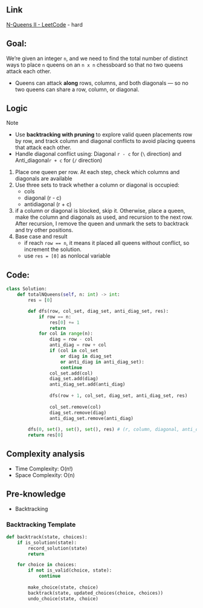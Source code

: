 ## Link
[N-Queens II - LeetCode](https://leetcode.com/problems/n-queens-ii/description/) - hard

## Goal:
We’re given an integer `n`, and we need to find the total number of distinct ways to place `n` queens on an `n x n` chessboard so that no two queens attack each other.
- Queens can attack **along** rows, columns, and both diagonals — so no two queens can share a row, column, or diagonal.
## Logic
> [!note]
> - Use **backtracking with pruning** to explore valid queen placements row by row, and track column and diagonal conflicts to avoid placing queens that attack each other.
> - Handle diagonal conflict using: Diagonal `r - c` for (`\` direction) and Anti_diagonal`r + c` for (`/` direction)

1. Place one queen per row. At each step, check which columns and diagonals are available
2. Use three sets to track whether a column or diagonal is occupied:
	- cols
	- diagonal (r - c)
	- antidiagonal (r + c)
3. if a column or diagonal is blocked, skip it. Otherwise, place a queen, make the column and diagonals as used, and recursion to the next row. After recursion, I remove the queen and unmark the sets to backtrack and try other positions.
4. Base case and result
	- if reach `row == n`, it means it placed all queens without conflict, so increment the solution.
	- use `res = [0]` as nonlocal variable

## Code:
```python
class Solution:
    def totalNQueens(self, n: int) -> int:
        res = [0]

        def dfs(row, col_set, diag_set, anti_diag_set, res):
            if row == n:
                res[0] += 1
                return
            for col in range(n):
                diag = row - col
                anti_diag = row + col
                if (col in col_set 
                    or diag in diag_set 
                    or anti_diag in anti_diag_set):
                    continue
                col_set.add(col)
                diag_set.add(diag)
                anti_diag_set.add(anti_diag)
                
                dfs(row + 1, col_set, diag_set, anti_diag_set, res)
                
                col_set.remove(col)
                diag_set.remove(diag)
                anti_diag_set.remove(anti_diag)
                
        dfs(0, set(), set(), set(), res) # (r, column, diagonal, anti_diagonal, res)
        return res[0]
```

## Complexity analysis
- Time Complexity: O(n!)
- Space Complexity: O(n)
## Pre-knowledge
- Backtracking

### Backtracking Template
```python
def backtrack(state, choices):
    if is_solution(state):
        record_solution(state)
        return

    for choice in choices:
        if not is_valid(choice, state):
            continue
        
        make_choice(state, choice)
        backtrack(state, updated_choices(choice, choices))
        undo_choice(state, choice)
```
